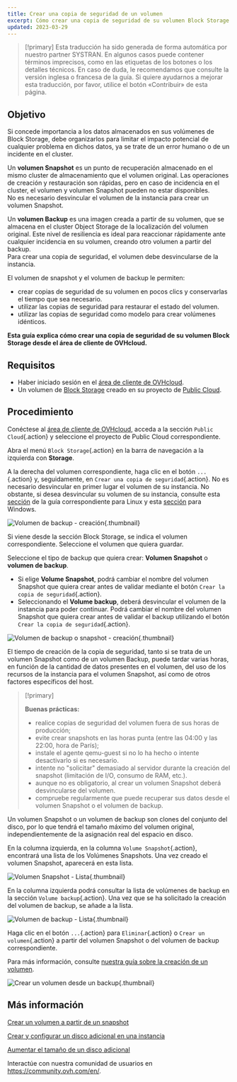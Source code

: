 ```yaml
---
title: Crear una copia de seguridad de un volumen
excerpt: Cómo crear una copia de seguridad de su volumen Block Storage desde el área de cliente
updated: 2023-03-29
---
```


> [!primary]
> Esta traducción ha sido generada de forma automática por nuestro partner SYSTRAN. En algunos casos puede contener términos imprecisos, como en las etiquetas de los botones o los detalles técnicos. En caso de duda, le recomendamos que consulte la versión inglesa o francesa de la guía. Si quiere ayudarnos a mejorar esta traducción, por favor, utilice el botón «Contribuir» de esta página.
>

## Objetivo

Si concede importancia a los datos almacenados en sus volúmenes de Block Storage, debe organizarlos para limitar el impacto potencial de cualquier problema en dichos datos, ya se trate de un error humano o de un incidente en el cluster.

Un **volumen Snapshot** es un punto de recuperación almacenado en el mismo cluster de almacenamiento que el volumen original. Las operaciones de creación y restauración son rápidas, pero en caso de incidencia en el cluster, el volumen y volumen Snapshot pueden no estar disponibles.<br>
No es necesario desvincular el volumen de la instancia para crear un volumen Snapshot.

Un **volumen Backup** es una imagen creada a partir de su volumen, que se almacena en el cluster Object Storage de la localización del volumen original.
Este nivel de resiliencia es ideal para reaccionar rápidamente ante cualquier incidencia en su volumen, creando otro volumen a partir del backup.<br>
Para crear una copia de seguridad, el volumen debe desvincularse de la instancia.

El volumen de snapshot y el volumen de backup le permiten:

- crear copias de seguridad de su volumen en pocos clics y conservarlas el tiempo que sea necesario.
- utilizar las copias de seguridad para restaurar el estado del volumen.
- utilizar las copias de seguridad como modelo para crear volúmenes idénticos.

**Esta guía explica cómo crear una copia de seguridad de su volumen Block Storage desde el área de cliente de OVHcloud.**

## Requisitos

- Haber iniciado sesión en el [área de cliente de OVHcloud](/links/manager).
- Un volumen de [Block Storage](/pages/public_cloud/compute/create_and_configure_an_additional_disk_on_an_instance) creado en su proyecto de [Public Cloud](https://www.ovhcloud.com/es/public-cloud/).

## Procedimiento

Conéctese al [área de cliente de OVHcloud](/links/manager), acceda a la sección `Public Cloud`{.action} y seleccione el proyecto de Public Cloud correspondiente.

Abra el menú `Block Storage`{.action} en la barra de navegación a la izquierda con **Storage**.

A la derecha del volumen correspondiente, haga clic en el botón `...`{.action} y, seguidamente, en `Crear una copia de seguridad`{.action}. No es necesario desvincular en primer lugar el volumen de su instancia. No obstante, si desea desvincular su volumen de su instancia, consulte esta [sección](/pages/public_cloud/compute/create_and_configure_an_additional_disk_on_an_instance#en-linux) de la guía correspondiente para Linux y esta [sección](/pages/public_cloud/compute/create_and_configure_an_additional_disk_on_an_instance#en-windows) para Windows.

![Volumen de backup - creación](images/volumebackup01.png){.thumbnail}

Si viene desde la sección Block Storage, se indica el volumen correspondiente. Seleccione el volumen que quiera guardar.

Seleccione el tipo de backup que quiera crear: **Volumen Snapshot** o **volumen de backup**.

- Si elige **Volume Snapshot**, podrá cambiar el nombre del volumen Snapshot que quiera crear antes de validar mediante el botón `Crear la copia de seguridad`{.action}.
- Seleccionando el **Volume backup**, deberá desvincular el volumen de la instancia para poder continuar. Podrá cambiar el nombre del volumen Snapshot que quiera crear antes de validar el backup utilizando el botón `Crear la copia de seguridad`{.action}.

![Volumen de backup o snapshot - creación](images/volumebackup02.png){.thumbnail}

El tiempo de creación de la copia de seguridad, tanto si se trata de un volumen Snapshot como de un volumen Backup, puede tardar varias horas, en función de la cantidad de datos presentes en el volumen, del uso de los recursos de la instancia para el volumen Snapshot, así como de otros factores específicos del host.

> [!primary]
>
> **Buenas prácticas:**
>
> - realice copias de seguridad del volumen fuera de sus horas de producción;
> - evite crear snapshots en las horas punta (entre las 04:00 y las 22:00, hora de París);
> - instale el agente qemu-guest si no lo ha hecho o intente desactivarlo si es necesario.
> - intente no "solicitar" demasiado al servidor durante la creación del snapshot (limitación de I/O, consumo de RAM, etc.).
> - aunque no es obligatorio, al crear un volumen Snapshot deberá desvincularse del volumen.
> - compruebe regularmente que puede recuperar sus datos desde el volumen Snapshot o el volumen de backup.
>

Un volumen Snapshot o un volumen de backup son clones del conjunto del disco, por lo que tendrá el tamaño máximo del volumen original, independientemente de la asignación real del espacio en disco.

En la columna izquierda, en la columna `Volume Snapshot`{.action}, encontrará una lista de los Volúmenes Snapshots.
Una vez creado el volumen Snapshot, aparecerá en esta lista.

![Volumen Snapshot - Lista](images/volumebackup03.png){.thumbnail}

En la columna izquierda podrá consultar la lista de volúmenes de backup en la sección `Volume backup`{.action}.
Una vez que se ha solicitado la creación del volumen de backup, se añade a la lista.

![Volumen de backup - Lista](images/volumebackup04.png){.thumbnail}

Haga clic en el botón `...`{.action} para `Eliminar`{.action} o `Crear un volumen`{.action} a partir del volumen Snapshot o del volumen de backup correspondiente.

Para más información, consulte [nuestra guía sobre la creación de un volumen](/pages/public_cloud/compute/create-volume-from-snapshot).

![Crear un volumen desde un backup](images/volumebackup05.png){.thumbnail}

## Más información

[Crear un volumen a partir de un snapshot](/pages/public_cloud/compute/create-volume-from-snapshot)

[Crear y configurar un disco adicional en una instancia](/pages/public_cloud/compute/create_and_configure_an_additional_disk_on_an_instance)

[Aumentar el tamaño de un disco adicional](/pages/public_cloud/compute/increase_the_size_of_an_additional_disk)

Interactúe con nuestra comunidad de usuarios en <https://community.ovh.com/en/>.
